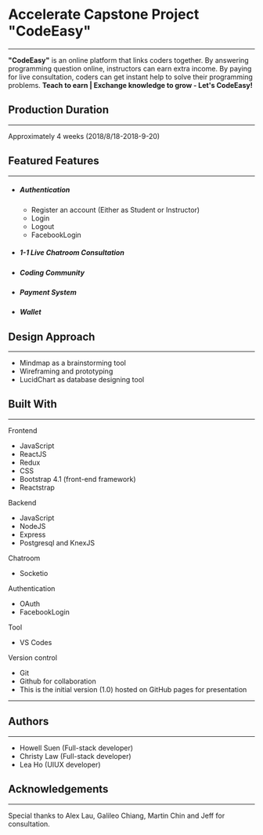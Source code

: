 # Accelerate Capstone Project "CodeEasy"

---

**"CodeEasy"** is an online platform that links coders together. By answering programming question online, instructors can earn extra income. By paying for live consultation, coders can get instant help to solve their programming problems.
**Teach to earn | Exchange knowledge to grow - Let's CodeEasy!**

## Production Duration

---

Approximately 4 weeks (2018/8/18-2018-9-20)

## Featured Features

---

- ##### Authentication

  - Register an account (Either as Student or Instructor)
  - Login
  - Logout
  - FacebookLogin

- ##### 1-1 Live Chatroom Consultation

- ##### Coding Community

- ##### Payment System
- ##### Wallet

## Design Approach

---

- Mindmap as a brainstorming tool
- Wireframing and prototyping
- LucidChart as database designing tool

## Built With

---

Frontend

- JavaScript
- ReactJS
- Redux
- CSS
- Bootstrap 4.1 (front-end framework)
- Reactstrap

Backend

- JavaScript
- NodeJS
- Express
- Postgresql and KnexJS

Chatroom

- Socketio

Authentication

- OAuth
- FacebookLogin

Tool

- VS Codes

Version control

- Git
- Github for collaboration
- This is the initial version (1.0) hosted on GitHub pages for presentation

---

## Authors

---

- Howell Suen (Full-stack developer)
- Christy Law (Full-stack developer)
- Lea Ho (UIUX developer)

## Acknowledgements

---

Special thanks to Alex Lau, Galileo Chiang, Martin Chin and Jeff for consultation.
